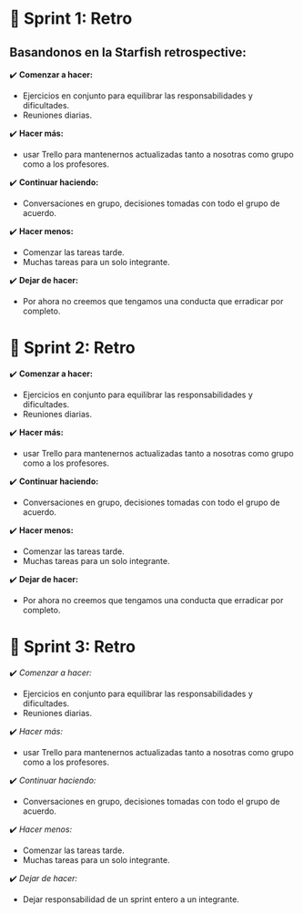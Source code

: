 # :pushpin: Sprint 1: Retro

## **Basandonos en  la Starfish retrospective**:

:heavy_check_mark:  **Comenzar a hacer:**
- Ejercicios en conjunto para equilibrar las responsabilidades y dificultades.
- Reuniones diarias.

:heavy_check_mark: **Hacer más:**
- usar Trello para mantenernos actualizadas tanto a nosotras como grupo como a los profesores.


:heavy_check_mark: **Continuar haciendo:**
- Conversaciones en grupo, decisiones tomadas con todo el grupo de acuerdo.

:heavy_check_mark: **Hacer menos:**
- Comenzar las tareas tarde.
- Muchas tareas para un solo integrante.


:heavy_check_mark: **Dejar de hacer:**
- Por ahora no creemos que tengamos una conducta que erradicar por completo.

# :pushpin: Sprint 2: Retro

:heavy_check_mark:  **Comenzar a hacer:**
- Ejercicios en conjunto para equilibrar las responsabilidades y dificultades.
- Reuniones diarias.

:heavy_check_mark: **Hacer más:**
- usar Trello para mantenernos actualizadas tanto a nosotras como grupo como a los profesores.


:heavy_check_mark: **Continuar haciendo:**
- Conversaciones en grupo, decisiones tomadas con todo el grupo de acuerdo.

:heavy_check_mark: **Hacer menos:**
- Comenzar las tareas tarde.
- Muchas tareas para un solo integrante.


:heavy_check_mark: **Dejar de hacer:**
- Por ahora no creemos que tengamos una conducta que erradicar por completo.

# :pushpin: Sprint 3: Retro

:heavy_check_mark:  *Comenzar a hacer:*
- Ejercicios en conjunto para equilibrar las responsabilidades y dificultades.
- Reuniones diarias.

:heavy_check_mark: *Hacer más:*
- usar Trello para mantenernos actualizadas tanto a nosotras como grupo como a los profesores.


:heavy_check_mark: *Continuar haciendo:*
- Conversaciones en grupo, decisiones tomadas con todo el grupo de acuerdo.

:heavy_check_mark: *Hacer menos:*
- Comenzar las tareas tarde.
- Muchas tareas para un solo integrante.


:heavy_check_mark: *Dejar de hacer:*
- Dejar responsabilidad de un sprint entero a un integrante.
